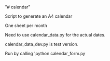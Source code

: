 "# calendar" 

Script to generate an A4 calendar

One sheet per month

Need to use calendar_data.py for the actual dates.

calendar_data_dev.py is test version.

Run by calling 'python calendar_form.py
